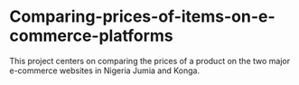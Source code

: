 # Comparing-prices-of-items-on-e-commerce-platforms
This project centers on comparing the prices of a product on the two major e-commerce websites in Nigeria Jumia and Konga.
